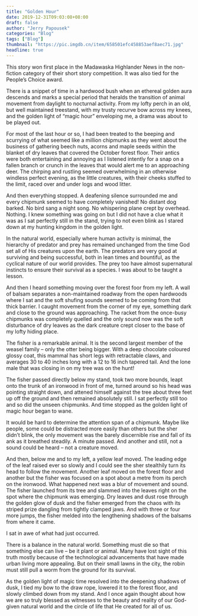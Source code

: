 ```yaml
---
title: "Golden Hour"
date: 2019-12-31T09:03:08+08:00
draft: false
author: "Jerry Papousek"
categories: "Blog"
tags: ["Blog"]
thumbnail: "https://pic.imgdb.cn/item/658501efc458853aef8aec71.jpg"
headline: true
---
```


This story won first place in the Madawaska Highlander News in the non-fiction category of their short story competition. It was also tied for the People’s Choice award.



<!--more-->

There is a snippet of time in a hardwood bush when an ethereal golden aura descends and marks a special period that heralds the transition of animal movement from daylight to nocturnal activity. From my lofty perch in an old, but well maintained treestand, with my trusty recurve bow across my knees, and the golden light of “magic hour” enveloping me, a drama was about to be played out.

For most of the last hour or so, I had been treated to the beeping and scurrying of what seemed like a million chipmunks as they went about the business of gathering beech nuts, acorns and maple seeds within the blanket of dry leaves that covered the October forest floor. Their antics were both entertaining and annoying as I listened intently for a snap on a fallen branch or crunch in the leaves that would alert me to an approaching deer. The chirping and rustling seemed overwhelming in an otherwise windless perfect evening, as the little creatures, with their cheeks stuffed to the limit, raced over and under logs and wood litter.

And then everything stopped. A deafening silence surrounded me and every chipmunk seemed to have completely vanished! No distant dog barked. No bird sang a night song. No whispering plane crept by overhead. Nothing. I knew something was going on but I did not have a clue what it was as I sat perfectly still in the stand, trying to not even blink as I stared
down at my hunting kingdom in the golden light.

In the natural world, especially where human activity is minimal, the hierarchy of predator and prey has remained unchanged from the time God set all of His creatures upon the earth. The predators are very good at surviving and being successful, both in lean times and bountiful, as the cyclical nature of our world provides. The prey too have almost supernatural instincts to ensure their survival as a species. I was about to be taught a lesson.

And then I heard something moving over the forest foor from my left. A wall of balsam separates a non-maintained roadway from the open hardwoods where I sat and the soft shufing sounds seemed to be coming from that thick barrier. I caught movement from the corner of my eye, something dark and close to the ground was approaching. The racket from
the once-busy chipmunks was completely quelled and the only sound now was the soft disturbance of dry leaves as the dark creature crept closer to the base of my lofty hiding place.

The fisher is a remarkable animal. It is the second largest member of the weasel family – only the otter being bigger. With a deep chocolate coloured glossy coat, this mammal has short legs with retractable claws, and averages 30 to 40 inches long with a 12 to 16 inch tapered tail. And the lone male that was closing in on my tree was on the hunt!

The fisher passed directly below my stand, took two more bounds, leapt onto the trunk of an ironwood in front of me, turned around so his head was pointing straight down, and attened himself against the tree about three feet up off the ground and then remained absolutely still. I sat perfectly still too and so did the unseen chipmunks. And time stopped as the golden light of magic hour began to wane.

It would be hard to determine the attention span of a chipmunk. Maybe like people, some could be distracted more easily than others but the sher didn’t blink, the only movement was the barely discernible rise and fall of its ank as it breathed steadily. A minute passed. And another and still, not a sound could be heard – not a creature moved.

And then, below me and to my left, a yellow leaf moved. The leading edge of the leaf raised ever so slowly and I could see the sher stealthily turn its head to follow the movement. Another leaf moved on the forest floor and another but the fisher was focused on a spot about a metre from its perch on the ironwood. What happened next was a blur of movement and sound. The fisher launched from its tree and slammed into the leaves right on the spot where the chipmunk was emerging. Dry leaves and dust rose through the golden glow of dusk and the fisher emerged from the chaos with its striped prize dangling from tightly clamped jaws. And with three or four more jumps, the fisher melded into the lengthening shadows of the balsams from where it came.

I sat in awe of what had just occurred.

There is a balance in the natural world. Something must die so that something else can live – be it plant or animal. Many have lost sight of this truth mostly because of the technological advancements that have made urban living more appealing. But on their small lawns in the city, the robin must still pull a worm from the ground for its survival.

As the golden light of magic time resolved into the deepening shadows of dusk, I tied my bow to the draw rope, lowered it to the forest floor, and slowly climbed down from my stand. And I once again thought about how we are so truly blessed as witnesses to the beauty and reality of our God-given natural world and the circle of life that He created for all of us.